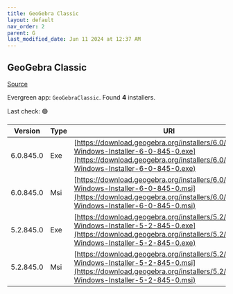 ```yaml
---
title: GeoGebra Classic
layout: default
nav_order: 2
parent: G
last_modified_date: Jun 11 2024 at 12:37 AM
---
```


## GeoGebra Classic

[Source](https://www.geogebra.org)

Evergreen app: `GeoGebraClassic`. Found **4** installers.

Last check: 🟢

| Version   | Type | URI                                                                                                                                                                            |
| --------- | ---- | ------------------------------------------------------------------------------------------------------------------------------------------------------------------------------ |
| 6.0.845.0 | Exe  | [https://download.geogebra.org/installers/6.0/GeoGebra-Windows-Installer-6-0-845-0.exe](https://download.geogebra.org/installers/6.0/GeoGebra-Windows-Installer-6-0-845-0.exe) |
| 6.0.845.0 | Msi  | [https://download.geogebra.org/installers/6.0/GeoGebra-Windows-Installer-6-0-845-0.msi](https://download.geogebra.org/installers/6.0/GeoGebra-Windows-Installer-6-0-845-0.msi) |
| 5.2.845.0 | Exe  | [https://download.geogebra.org/installers/5.2/GeoGebra-Windows-Installer-5-2-845-0.exe](https://download.geogebra.org/installers/5.2/GeoGebra-Windows-Installer-5-2-845-0.exe) |
| 5.2.845.0 | Msi  | [https://download.geogebra.org/installers/5.2/GeoGebra-Windows-Installer-5-2-845-0.msi](https://download.geogebra.org/installers/5.2/GeoGebra-Windows-Installer-5-2-845-0.msi) |
